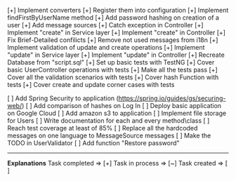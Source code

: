 [+] Implement converters
[+] Register them into configuration
[+] Implement findFirstByUserName method
[+] Add password hashing on creation of a user
[+] Add message sources
[+] Catch exception in Controller
[+] Implement "create" in Service layer
[+] Implement "create" in Controller
[+] Fix Brief-Detailed confilicts
[+] Remove not used messages from i18n
[+] Implement validation of update and create operations
[+] Implement "update" in Service layer
[+] Implement "update" in Controller
[+] Recreate Database from "script.sql"
[+] Set up basic tests with TestNG
[+] Cover basic UserController operations with tests
[+] Make all the tests pass
[+] Cover all the validation scenarios with tests
[+] Cover hash Function with tests
[+] Cover create and update corner cases with tests

[ ] Add Spring Security to application (https://spring.io/guides/gs/securing-web/)
[ ] Add comparison of hashes on Log In
[ ] Deploy basic application on Google Cloud
[ ] Add amazon s3 to application
[ ] Implement file storage for Users
[ ] Write documentation for each and every method\class
[ ] Reach test coverage at least of 85%
[ ] Replace all the hardcoded messages on one language to MessageSource messages
[ ] Make the TODO in UserValidator
[ ] Add function "Restore password"

___
**Explanations**
Task completed  =>  [+]
Task in process =>  [~]
Task created    =>  [ ]

